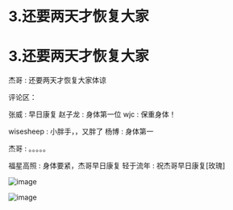 # 3.还要两天才恢复大家

# 3.还要两天才恢复大家

杰哥 : 还要两天才恢复大家体谅

评论区：

张威 : 早日康复 赵子龙 : 身体第一位 wjc : 保重身体！

wisesheep : 小胖手，，又胖了 杨博 : 身体第一

杰哥 : 。。。。。

福星高照 : 身体要紧，杰哥早日康复 轻于流年 : 祝杰哥早日康复[玫瑰]

![image](img/Image_003.png)

![image](img/Image_004.png)